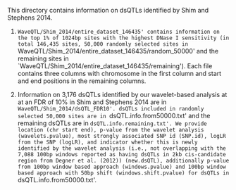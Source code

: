 This directory contains information on dsQTLs identified by Shim and Stephens 2014. 


1. `WaveQTL/Shim_2014/entire_dataset_146435' contains information on the top 1% of 1024bp sites with the highest DNase I sensitivity (in total 146,435 sites, 50,000 randomly selected sites in `WaveQTL/Shim_2014/entire_dataset_146435/random_50000' and the remaining sites in `WaveQTL/Shim_2014/entire_dataset_146435/remaining'). Each file contains three columns with chromosome in the first column and start and end positions in the remaining columns. 

2. Information on 3,176 dsQTLs identified by our wavelet-based analysis at at an FDR of 10% in Shim and Stephens 2014 are in `WaveQTL/Shim_2014/dsQTL_FDR10'. dsQTLs included in randomly selected 50,000 sites are in `dsQTL.info.from50000.txt' and the remaining dsQTLs are in `dsQTL.info.remaining.txt'. We provide location (chr start end), p-value from the wavelet analysis (wavelets.pvalue), most strongly associated SNP id (SNP.id), logLR from the SNP (logLR), and indicator whether this is newly identified by the wavelet analysis (i.e., not overlapping with the 7,088 100bp windows reported as having dsQTLs in 2kb cis-candidate region from Degner et al. (2012)) (new.dsQTL), additionally p-value from 100bp window based approach (windows.pvalue) and 100bp window based approach with 50bp shift (windows.shift.pvalue) for dsQTLs in `dsQTL.info.from50000.txt'.


